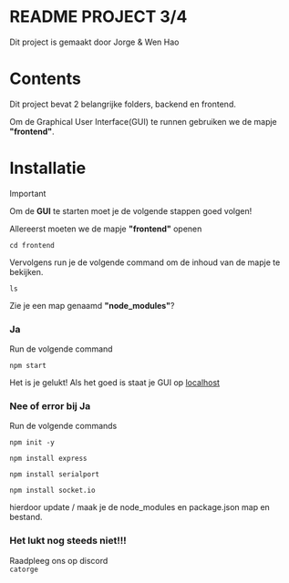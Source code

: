 ﻿# README PROJECT 3/4
Dit project is gemaakt door Jorge & Wen Hao
# Contents
Dit project bevat 2 belangrijke folders, backend en frontend. 

Om de Graphical User Interface(GUI) te runnen gebruiken we de mapje **"frontend"**.

Installatie
===========
> [!IMPORTANT]
> Om de **GUI** te starten moet je de
> volgende stappen goed volgen!

Allereerst moeten we de mapje **"frontend"** openen
```
cd frontend
```

Vervolgens run je de volgende command om de inhoud van de mapje te bekijken.
```
ls
```
Zie je een map genaamd **"node_modules"**? 

### Ja
Run de volgende command
```
npm start
```
Het is je gelukt! Als het goed is staat je GUI op [localhost](http://localhost:3000/)


### Nee of error bij Ja
Run de volgende commands
```
npm init -y
```
```
npm install express
```
```
npm install serialport
```
```
npm install socket.io
```
hierdoor update / maak je de node_modules en package.json map en bestand.

### Het lukt nog steeds niet!!!
Raadpleeg ons op discord \
`catorge`
